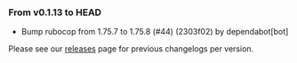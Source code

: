 ### From v0.1.13 to HEAD

- Bump rubocop from 1.75.7 to 1.75.8 (#44) (2303f02) by dependabot[bot]

Please see our [releases](https://github.com/devxiongmao/power-flow-analysis/releases) page for previous changelogs per version.

